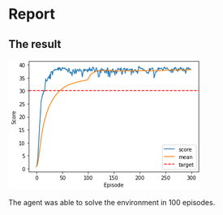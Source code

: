 # Report

## The result

![Plot of rewards](Continuous_Control_Performace.png)

The agent was able to solve the environment in 100 episodes.
